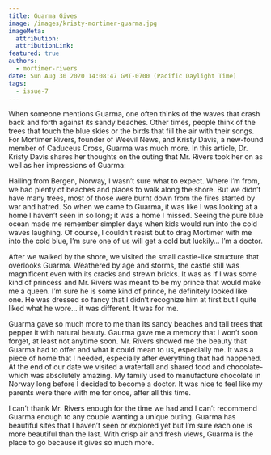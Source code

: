 ```yaml
---
title: Guarma Gives
image: /images/kristy-mortimer-guarma.jpg
imageMeta:
  attribution:
  attributionLink:
featured: true
authors: 
  - mortimer-rivers
date: Sun Aug 30 2020 14:08:47 GMT-0700 (Pacific Daylight Time)
tags:
  - issue-7
---
```


When someone mentions Guarma, one often thinks of the waves that crash back and forth against its 
sandy beaches. Other times, people think of the trees that touch the blue skies or the birds that 
fill the air with their songs. For Mortimer Rivers, founder of Weevil News, and Kristy Davis, a 
new-found member of Caduceus Cross, Guarma was much more. In this article, Dr. Kristy Davis shares 
her thoughts on the outing that Mr. Rivers took her on as well as her impressions of Guarma:

Hailing from Bergen, Norway, I wasn’t sure what to expect. Where I’m from, we had plenty of beaches 
and places to walk along the shore. But we didn’t have many trees, most of those were burnt down 
from the fires started by war and hatred. So when we came to Guarma, it was like I was looking at a 
home I haven’t seen in so long; it was a home I missed. Seeing the pure blue ocean made me remember 
simpler days when kids would run into the cold waves laughing. Of course, I couldn’t resist but to 
drag Mortimer with me into the cold blue, I’m sure one of us will get a cold but luckily… I’m a doctor.

After we walked by the shore, we visited the small castle-like structure that overlooks Guarma. 
Weathered by age and storms, the castle still was magnificent even with its cracks and strewn bricks. 
It was as if I was some kind of princess and Mr. Rivers was meant to be my prince that would make 
me a queen. I’m sure he is some kind of prince, he definitely looked like one. He was dressed so 
fancy that I didn’t recognize him at first but I quite liked what he wore… it was different. It was 
for me.

Guarma gave so much more to me than its sandy beaches and tall trees that pepper it with natural 
beauty. Gaurma gave me a memory that I won’t soon forget, at least not anytime soon. Mr. Rivers 
showed me the beauty that Guarma had to offer and what it could mean to us, especially me. It was a 
piece of home that I needed, especially after everything that had happened. At the end of our date 
we visited a waterfall and shared food and chocolate- which was absolutely amazing. My family used 
to manufacture chocolate in Norway long before I decided to become a doctor. It was nice to feel 
like my parents were there with me for once, after all this time.

I can’t thank Mr. Rivers enough for the time we had and I can’t recommend Guarma enough to any 
couple wanting a unique outing. Guarma has beautiful sites that I haven’t seen or explored yet 
but I’m sure each one is more beautiful than the last. With crisp air and fresh views, Guarma is 
the place to go because it gives so much more.

